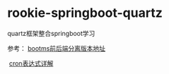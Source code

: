# rookie-springboot-quartz
quartz框架整合springboot学习

参考： [bootms前后端分离版本地址](https://gitee.com/eric.xu/bootms)

​			[cron表达式详解](https://www.cnblogs.com/yanghj010/p/10875151.html)



